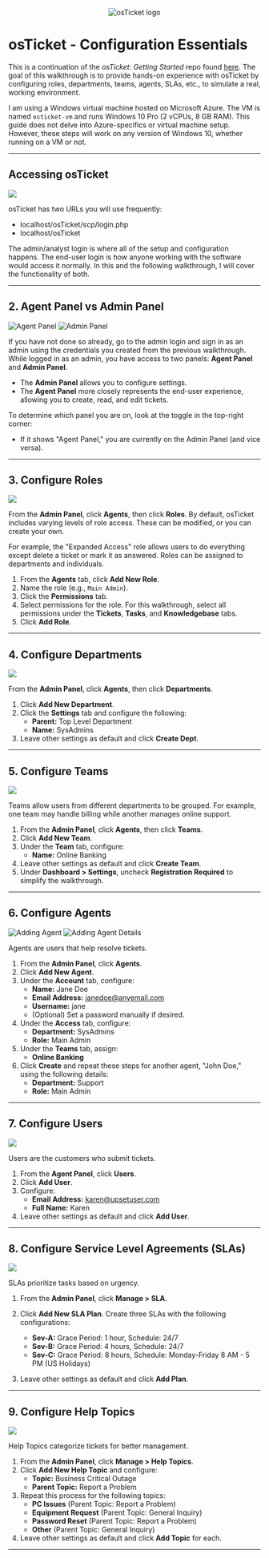 <p align="center">
<img src="https://i.imgur.com/Clzj7Xs.png" alt="osTicket logo"/>
</p>

# osTicket - Configuration Essentials

This is a continuation of the *osTicket: Getting Started* repo found [here](https://github.com/jgit-arc/osticket-getting-started). The goal of this walkthrough is to provide hands-on experience with osTicket by configuring roles, departments, teams, agents, SLAs, etc., to simulate a real, working environment.

I am using a Windows virtual machine hosted on Microsoft Azure. The VM is named `osticket-vm` and runs Windows 10 Pro (2 vCPUs, 8 GB RAM). This guide does not delve into Azure-specifics or virtual machine setup. However, these steps will work on any version of Windows 10, whether running on a VM or not.

---

## Accessing osTicket

<p>
<img src="https://i.ibb.co/XtM1X7K/osticket-login.png"/>
</p>

osTicket has two URLs you will use frequently:
- localhost/osTicket/scp/login.php
- localhost/osTicket

The admin/analyst login is where all of the setup and configuration happens. The end-user login is how anyone working with the software would access it normally. In this and the following walkthrough, I will cover the functionality of both.

---

## 2. Agent Panel vs Admin Panel

<p>
<img src="https://i.ibb.co/swLtV9t/agent-top.png" alt="Agent Panel"/>
<img src="https://i.ibb.co/sqH5wBZ/admin-bottom.png" alt="Admin Panel"/>
</p>

If you have not done so already, go to the admin login and sign in as an admin using the credentials you created from the previous walkthrough. While logged in as an admin, you have access to two panels: **Agent Panel** and **Admin Panel**. 

- The **Admin Panel** allows you to configure settings.
- The **Agent Panel** more closely represents the end-user experience, allowing you to create, read, and edit tickets.

To determine which panel you are on, look at the toggle in the top-right corner:
- If it shows "Agent Panel," you are currently on the Admin Panel (and vice versa).

---

## 3. Configure Roles

<p>
<img src="https://i.ibb.co/hVjNCmd/admin-roles.png"/>
</p>

From the **Admin Panel**, click **Agents**, then click **Roles**. By default, osTicket includes varying levels of role access. These can be modified, or you can create your own.

For example, the "Expanded Access" role allows users to do everything except delete a ticket or mark it as answered. Roles can be assigned to departments and individuals.

1. From the **Agents** tab, click **Add New Role**.
2. Name the role (e.g., `Main Admin`).
3. Click the **Permissions** tab.
4. Select permissions for the role. For this walkthrough, select all permissions under the **Tickets**, **Tasks**, and **Knowledgebase** tabs.
5. Click **Add Role**.

---

## 4. Configure Departments

<p>
<img src="https://i.ibb.co/XtM1X7K/osticket-login.png"/>
</p>

From the **Admin Panel**, click **Agents**, then click **Departments**.

1. Click **Add New Department**.
2. Click the **Settings** tab and configure the following:
   - **Parent:** Top Level Department
   - **Name:** SysAdmins
3. Leave other settings as default and click **Create Dept**.

---

## 5. Configure Teams

<p>
<img src="https://i.ibb.co/XtM1X7K/osticket-login.png"/>
</p>

Teams allow users from different departments to be grouped. For example, one team may handle billing while another manages online support.

1. From the **Admin Panel**, click **Agents**, then click **Teams**.
2. Click **Add New Team**.
3. Under the **Team** tab, configure:
   - **Name:** Online Banking
4. Leave other settings as default and click **Create Team**.
5. Under **Dashboard > Settings**, uncheck **Registration Required** to simplify the walkthrough.

---

## 6. Configure Agents

<p>
<img src="https://i.ibb.co/z8rbwxS/add-agent-1.png" alt="Adding Agent"/>
<img src="https://i.ibb.co/SNw523n/add-agent-2.png" alt="Adding Agent Details"/>
</p>

Agents are users that help resolve tickets. 

1. From the **Admin Panel**, click **Agents**.
2. Click **Add New Agent**.
3. Under the **Account** tab, configure:
   - **Name:** Jane Doe
   - **Email Address:** janedoe@anyemail.com
   - **Username:** jane
   - (Optional) Set a password manually if desired.
4. Under the **Access** tab, configure:
   - **Department:** SysAdmins
   - **Role:** Main Admin
5. Under the **Teams** tab, assign:
   - **Online Banking**
6. Click **Create** and repeat these steps for another agent, "John Doe," using the following details:
   - **Department:** Support
   - **Role:** Main Admin

---

## 7. Configure Users

<p>
<img src="https://i.ibb.co/2FJnTXT/add-user.png"/>
</p>

Users are the customers who submit tickets.

1. From the **Agent Panel**, click **Users**.
2. Click **Add User**.
3. Configure:
   - **Email Address:** karen@upsetuser.com
   - **Full Name:** Karen
4. Leave other settings as default and click **Add User**.

---

## 8. Configure Service Level Agreements (SLAs)

<p>
<img src="https://i.ibb.co/PxtCnpF/severity-levels.png" />
</p>

SLAs prioritize tasks based on urgency.

1. From the **Admin Panel**, click **Manage > SLA**.
2. Click **Add New SLA Plan**. Create three SLAs with the following configurations:

   - **Sev-A:** Grace Period: 1 hour, Schedule: 24/7
   - **Sev-B:** Grace Period: 4 hours, Schedule: 24/7
   - **Sev-C:** Grace Period: 8 hours, Schedule: Monday-Friday 8 AM - 5 PM (US Holidays)

3. Leave other settings as default and click **Add Plan**.

---

## 9. Configure Help Topics

<p>
<img src="https://i.ibb.co/D4BFxFR/help-topics.png"/>
</p>

Help Topics categorize tickets for better management.

1. From the **Admin Panel**, click **Manage > Help Topics**.
2. Click **Add New Help Topic** and configure:
   - **Topic:** Business Critical Outage
   - **Parent Topic:** Report a Problem
3. Repeat this process for the following topics:
   - **PC Issues** (Parent Topic: Report a Problem)
   - **Equipment Request** (Parent Topic: General Inquiry)
   - **Password Reset** (Parent Topic: Report a Problem)
   - **Other** (Parent Topic: General Inquiry)
4. Leave other settings as default and click **Add Topic** for each.

---
